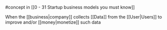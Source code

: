 #concept in [[0 - 31 Startup business models you must know]]

When the [[business|company]] collects [[Data]] from the [[User|Users]] to improve and/or [[money|monetize]] such data
